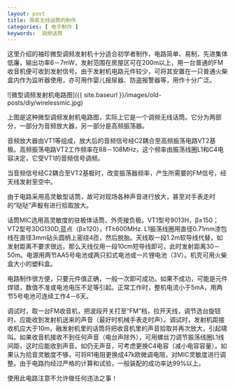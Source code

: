```yaml
---
layout: post
title: 简易无线话筒的制作
categories: [ 电子制作 ]
keywords:  调频话筒
---
```


这里介绍的袖珍微型调频发射机十分适合初学者制作，电路简单、易制，先进集体低廉，输出功率6－7mW，发射范围在房屋区可在200m以上，用一台普通的FM收音机便可收到发射信号。由于发射机电路元件较少，可将其安置在一只普通火柴盒内作为监听器使用，亦可用作婴儿报尿器、防盗报警器等，用作十分广泛。

![微型调频发射机电路图]({{ site.baseurl }}/images/old-posts/diy/wirelessmic.jpg)

上图是这种微型调频发射机电路图，实际上它是一个调频无线话筒。它分为两部分，一部分为音频放大器，另一部分是高频振荡器。

音频放大器由VT1等组成，放大后的音频信号经C2耦合至高频振荡电路VT2基极。高频振荡电路VT2工作频率在88－108MHz，这个频率由振荡线圈L1和C4电容决定，它受VT1的音频信号调频。

当音频信号经C2耦合至VT2基极时，改变振荡器频率，产生所需要的FM信号，经天线发射至空中。

由于电路采用高灵敏型话筒，故可对现场各种声音进行放大，甚至对手表走时的“哒哒”声殾有进行拾取放大。

话筒MIC选用高灵敏度的驻极体话筒，外壳接负极。VT1型号9013H，β≥150；VT2型号3DG130D,蓝点（β≥120），fT≥600MHz. L1振荡线圈用直径0.71mm漆包线在直径3mm钻头圆柄上密绕4匝，然后脱胎。天线取一段1.2m软导线代替，如发射距离不要求很远，那么天线仅用一段10cm短导线即可，此时发射距离30－50m。电源用两节AA5号电池或两只扣式电池或一片锂电池（3V）。机壳可用火柴盒大小的塑料盒。

电路制作很方便，只要元件值正确，一般一次即可成功。如果不成功，可能是元件焊错，数值不准或电池电压不足等引起。正常工作时，整机电流小于5mA，用两节5号电池可连续工作4－6天。

调试时，取一台FM收音机，把波段开关打至“FM”档，拉开天线，调节选台旋钮时，应能收到发射机送来的声音（最好时机械手表走时声）。调试时，发射机距接收机应大于10m，融发射机里的话筒将把收音机里的声音拾取并再次放大，引起啸叫。如果收音机接收不到任何声音（电台声除外），可用螺丝刀调节振荡线圈L1线间距，这时应能收到声音。如仍无声音，可考虑更换C4电容（减小电容容量）。如果认为拾音灵敏度不够，可将R1电阻更换成47k欧微调电阻，对MIC灵敏度进行调整。由于电路抣经过严格的计算和试验，一般装配的成功率达99%以上。

使用此电路注意不允许做任何违法之事！